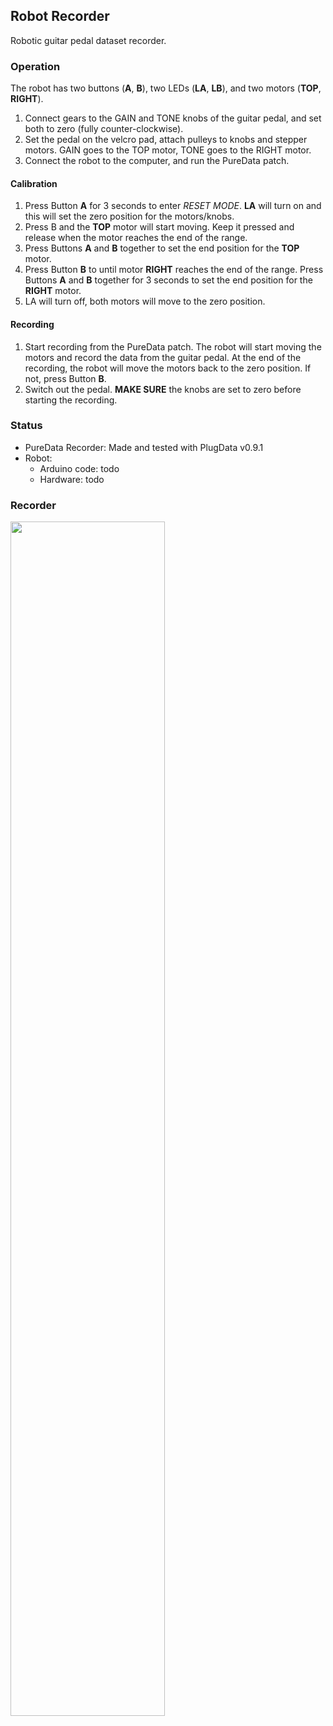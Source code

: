 Robot Recorder
---

Robotic guitar pedal dataset recorder.  

### Operation
The robot has two buttons (__A__, __B__), two LEDs (__LA__, __LB__), and two motors (__TOP__, __RIGHT__).

1. Connect gears to the GAIN and TONE knobs of the guitar pedal, and set both to zero (fully counter-clockwise).
2. Set the pedal on the velcro pad, attach pulleys to knobs and stepper motors. GAIN goes to the TOP motor, TONE goes to the RIGHT motor.
3. Connect the robot to the computer, and run the PureData patch.

#### Calibration
1. Press Button __A__ for 3 seconds to enter _RESET MODE_. __LA__ will turn on and this will set the zero position for the motors/knobs.
2. Press B and the __TOP__ motor will start moving. Keep it pressed and release when the motor reaches the end of the range.
3. Press Buttons __A__ and __B__ together to set the end position for the __TOP__ motor.
4. Press Button __B__ to until motor __RIGHT__ reaches the end of the range. Press Buttons __A__ and __B__ together for 3 seconds to set the end position for the __RIGHT__ motor. 
5. LA will turn off, both motors will move to the zero position.

#### Recording
1. Start recording from the PureData patch. The robot will start moving the motors and record the data from the guitar pedal. At the end of the recording, the robot will move the motors back to the zero position. If not, press Button __B__.
2. Switch out the pedal. __MAKE SURE__ the knobs are set to zero before starting the recording.








### Status
- PureData Recorder: Made and tested with PlugData v0.9.1  
- Robot:
    - Arduino code: todo
    - Hardware: todo

### Recorder
<img src="https://github.com/user-attachments/assets/f21e7fb9-e6d1-4a20-9755-fd3c01ef1319" width="70%" >  
